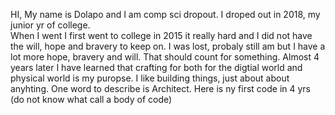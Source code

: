 HI, My name is Dolapo and I am comp sci dropout. I droped out in 2018, my junior yr of college.  
When I went I first went to college in 2015 it really hard and I did not have the will, hope and bravery to keep on.
I was lost, probaly still am but I have a lot more hope, bravery and will. That should count for something.
Almost 4 years later I have learned that crafting for both for the digtial world and physical world is my puropse.
I like building things, just about about anyhting. One word to describe is Architect.
Here is ny first code in 4 yrs (do not know what call a body of code)
